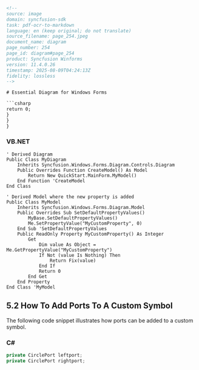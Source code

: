 ```html
<!-- 
source: image
domain: syncfusion-sdk
task: pdf-ocr-to-markdown
language: en (keep original; do not translate)
source_filename: page_254.jpeg
document_name: diagram
page_number: 254
page_id: diagram#page_254
product: Syncfusion Winforms
version: 11.4.0.26
timestamp: 2025-08-09T04:24:13Z
fidelity: lossless
-->

# Essential Diagram for Windows Forms

```csharp
return 0;
}
}
}
```

### VB.NET
```vbnet
' Derived Diagram
Public Class MyDiagram
    Inherits Syncfusion.Windows.Forms.Diagram.Controls.Diagram
    Public Overrides Function CreateModel() As Model
        Return New QuickStart.MainForm.MyModel()
    End Function 'CreateModel
End Class

' Derived Model where the new property is added
Public Class MyModel
    Inherits Syncfusion.Windows.Forms.Diagram.Model
    Public Overrides Sub SetDefaultPropertyValues()
        MyBase.SetDefaultPropertyValues()
        Me.SetPropertyValue("MyCustomProperty", 0)
    End Sub 'SetDefaultPropertyValues
    Public ReadOnly Property MyCustomProperty() As Integer
        Get
            Dim value As Object = Me.GetPropertyValue("MyCustomProperty")
            If Not (value Is Nothing) Then
                Return Fix(value)
            End If
            Return 0
        End Get
    End Property
End Class 'MyModel
```

## 5.2 How To Add Ports To A Custom Symbol

The following code snippet illustrates how ports can be added to a custom symbol.

### C#
```csharp
private CirclePort leftport;
private CirclePort rightport;
```

<!-- tags: [Syncfusion Winforms, diagram, custom symbol, ports, C#, VB.NET] keywords: [add ports, custom symbol, diagram, syncfusion, windows forms, model properties] -->
```
